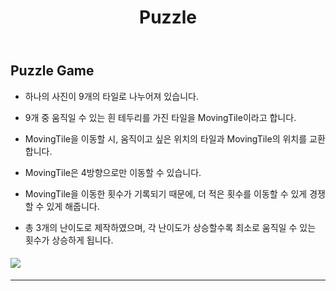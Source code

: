 ﻿---
layout: simple
title: "Puzzle"
---

## Puzzle Game

- 하나의 사진이 9개의 타일로 나누어져 있습니다.

- 9개 중 움직일 수 있는 흰 테두리를 가진 타일을 MovingTile이라고 합니다.

- MovingTile을 이동할 시, 움직이고 싶은 위치의 타일과 MovingTile의 위치를 교환합니다.

- MovingTile은 4방향으로만 이동할 수 있습니다.

- MovingTile을 이동한 횟수가 기록되기 때문에, 더 적은 횟수를 이동할 수 있게 경쟁할 수 있게 해줍니다.

- 총 3개의 난이도로 제작하였으며, 각 난이도가 상승할수록 최소로 움직일 수 있는 횟수가 상승하게 됩니다.

#### ![](Puzzle.PNG)

---

